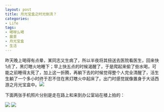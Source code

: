 ```yaml
---
layout: post
title: 月光宝盒之时光倒流？
categories:
- Life
tags:
- 喝呀么喝
- 晨景
- 月光宝盒
- 生活
---
```


昨天晚上喝得有点晕，某同志又生病了，所以半夜将其扭送去医院看医生，回来快1点了，黑灯瞎火地睡下；早上快五点的时候渴醒了，于是爬起来偷了些水喝，可能之前睡得太死了，加上这一折腾，再躺下去的时候觉得整个人完全清醒了，活生生躺了一个多小时终于忍不住在黑灯瞎火中起床了。出门时感觉就像置身于大话西游之月光宝盒中。![](http://yihui.name/cn/wp-content/uploads/bo/emot/sweat.gif)

下面两张手机照片分别是走在路上和来到办公室站在楼上拍的：


[![](http://yihui.name/cn/wp-content/uploads/1197512196_0.jpg)](http://yihui.name/cn/wp-content/uploads/1197512196_1.jpg) [![](http://yihui.name/cn/wp-content/uploads/1197512217_0.jpg)](http://yihui.name/cn/wp-content/uploads/1197512217_1.jpg)
